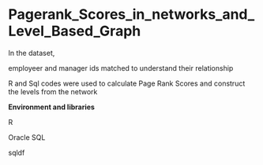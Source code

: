 # Pagerank_Scores_in_networks_and_Level_Based_Graph

In the dataset,

employeer and manager ids matched to understand their relationship 

R and Sql codes were used to calculate Page Rank Scores and construct the levels from the network

**Environment and libraries**

R

Oracle SQL

sqldf
